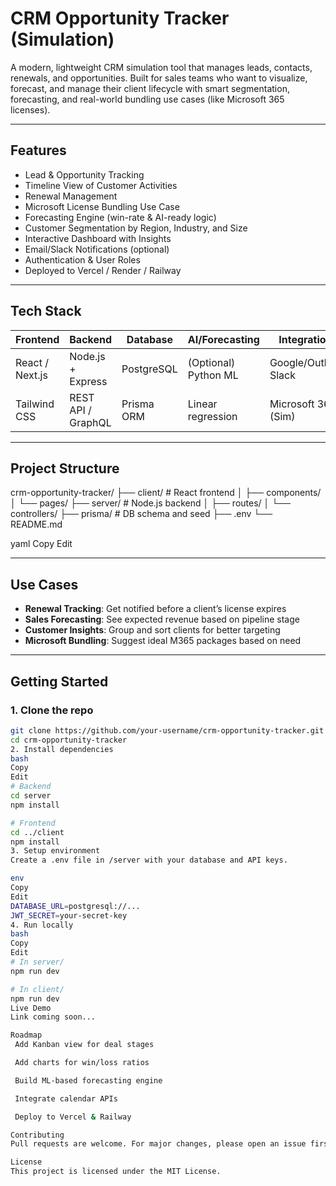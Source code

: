 # CRM Opportunity Tracker (Simulation)

A modern, lightweight CRM simulation tool that manages leads, contacts, renewals, and opportunities. Built for sales teams who want to visualize, forecast, and manage their client lifecycle with smart segmentation, forecasting, and real-world bundling use cases (like Microsoft 365 licenses).

---

## Features

- Lead & Opportunity Tracking  
- Timeline View of Customer Activities  
- Renewal Management  
- Microsoft License Bundling Use Case  
- Forecasting Engine (win-rate & AI-ready logic)  
- Customer Segmentation by Region, Industry, and Size  
- Interactive Dashboard with Insights  
- Email/Slack Notifications (optional)  
- Authentication & User Roles  
- Deployed to Vercel / Render / Railway  

---

## Tech Stack

| Frontend            | Backend               | Database     | AI/Forecasting     | Integrations        |
|---------------------|-----------------------|--------------|--------------------|----------------------|
| React / Next.js     | Node.js + Express     | PostgreSQL   | (Optional) Python ML | Google/Outlook, Slack |
| Tailwind CSS        | REST API / GraphQL    | Prisma ORM   | Linear regression   | Microsoft 365 (Sim)  |

---

## Project Structure

crm-opportunity-tracker/
├── client/ # React frontend
│ ├── components/
│ └── pages/
├── server/ # Node.js backend
│ ├── routes/
│ └── controllers/
├── prisma/ # DB schema and seed
├── .env
└── README.md

yaml
Copy
Edit

---

## Use Cases

- **Renewal Tracking**: Get notified before a client’s license expires  
- **Sales Forecasting**: See expected revenue based on pipeline stage  
- **Customer Insights**: Group and sort clients for better targeting  
- **Microsoft Bundling**: Suggest ideal M365 packages based on need  

---

## Getting Started

### 1. Clone the repo

```bash
git clone https://github.com/your-username/crm-opportunity-tracker.git
cd crm-opportunity-tracker
2. Install dependencies
bash
Copy
Edit
# Backend
cd server
npm install

# Frontend
cd ../client
npm install
3. Setup environment
Create a .env file in /server with your database and API keys.

env
Copy
Edit
DATABASE_URL=postgresql://...
JWT_SECRET=your-secret-key
4. Run locally
bash
Copy
Edit
# In server/
npm run dev

# In client/
npm run dev
Live Demo
Link coming soon...

Roadmap
 Add Kanban view for deal stages

 Add charts for win/loss ratios

 Build ML-based forecasting engine

 Integrate calendar APIs

 Deploy to Vercel & Railway

Contributing
Pull requests are welcome. For major changes, please open an issue first to discuss what you would like to change.

License
This project is licensed under the MIT License.

